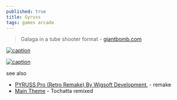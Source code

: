```yaml
---
published: true
title: Gyruss
tags: games arcade
---
```

>  Galaga in a tube shooter format - [giantbomb.com](https://www.giantbomb.com/gyruss/3030-18885/)

[![caption](https://www.battleofthearcades.net/img/marquees/gyruss.jpg)](https://www.battleofthearcades.net/Game/7/57)

[![caption](https://thekingofgrabs.files.wordpress.com/2018/08/gyruss-arcade-wide.png?w=1038&h=576&crop=1)](https://thekingofgrabs.com/2018/10/09/gyruss-arcade/)

see also
- [PYRUSS Pro (Retro Remake) By Wigsoft Development.](https://www.youtube.com/watch?v=Eq866HAm8PU) - remake
- [Main Theme](https://www.youtube.com/watch?v=Ul7a1eB8DzA) - Tochatta remixed
